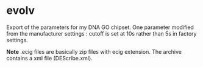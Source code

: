 # evolv
Export of the parameters for my DNA GO chipset. 
One parameter modified from the manufacturer settings : cutoff is set at 10s rather than 5s in factory settings.

__Note__
.ecig files are basically zip files with ecig extension. The archive contains a xml file (DEScribe.xml).
